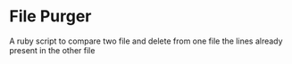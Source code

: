 File Purger
==========

A ruby script to compare two file and delete from one file the lines already present in the other file
